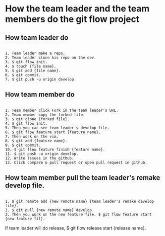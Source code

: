# How the team leader and the team members do the git flow project

## How team leader do

```shell

1. Team leader make a repo.
2. Team leader clone his repo on the dev.
3. $ git flow init.
4. $ touch {file name}.
5. $ git add {file name}.
6. $ git commit.
7. $ git push -u origin develop.

```

## How team member do

```shell

1. Team member click Fork in the team leader's URL.
2. Team member copy the forked file.
3. $ git clone {forked file}.
4. $ git flow init.
5. Then you can see team leader's develop file.
6. $ git flow feature start {feature name}.
7. Then work on the vim.
8. $ git add {feature name}.
9. $ git commit.
10. $ git flow feature finish {feature name}.
11. $ git push -u origin develop.
12. Write lssues in the github.
13. Click compare & pull request or open pull request in github.

```

## How team member pull the team leader's remake develop file.

```shell

1. $ git remote add {new remote name} {team leader's remake develop file}.
2. $ git pull {new remote name} develop.
3. Then you work on the new feature file. $ git flow feature start {new feature fil}.

```
If team leader will do release, $ git flow release start {release name}.


